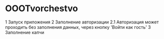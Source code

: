 # OOOTvorchestvo
1 Запуск приложения
2 Заполнение авторизации
2.1 Авторизация может проходить без заполнения данных, через кнопку 'Войти как гость'
3 Заполнение капчи



